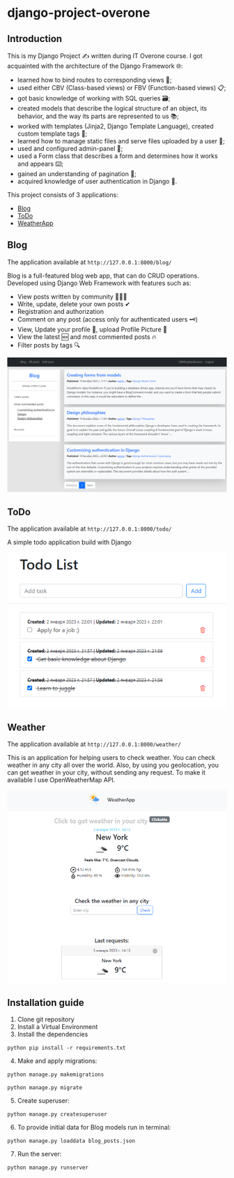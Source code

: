 # django-project-overone

## Introduction

This is my Django Project ✍ written during IT Overone course. 
I got acquainted with the architecture of the Django Framework 🌐:
- learned how to bind routes to corresponding views 🔀;
- used either CBV (Class-based views) or FBV (Function-based views) 📋;
- got basic knowledge of working with SQL queries 🗃️;
- created models that describe the logical structure of an object, its behavior, 
and the way its parts are represented to us 📚;
- worked with templates (Jinja2, Django Template Language), created custom template tags 📄;
- learned how to manage static files and serve files uploaded by a user 📂;
- used and configured admin-panel 🦸;
- used a Form class that describes a form and determines how it works and appears ⌨️;
- gained an understanding of pagination 📖;
- acquired knowledge of user authentication in Django 🔐.

This project consists of 3 applications:
- [Blog](#blog)
- [ToDo](#todo)
- [WeatherApp](weather_app)


## Blog
The application available at `http://127.0.0.1:8000/blog/`

Blog is a full-featured blog web app, that can do CRUD operations.
Developed using Django Web Framework with features such as:
- View posts written by community 👨‍👩‍👦
- Write, update, delete your own posts ✔
- Registration and authorization
- Comment on any post (access only for authenticated users 🗝️) 
- View, Update your profile 💇, upload Profile Picture 🤳
- View the latest 🆕 and most commented posts 🔥
- Filter posts by tags 🔍

![blog](blog/static/blog/blog.png)


## ToDo
The application available at `http://127.0.0.1:8000/todo/`

A simple todo application build with Django

![todo_app](todo_app/static/todo_app/todo_app.png)


## Weather
The application available at `http://127.0.0.1:8000/weather/`

This is an application for helping users to check weather. You can check weather in any city all over the world.
Also, by using you geolocation, you can get weather in your city, without sending any request. 
To make it available I use OpenWeatherMap API.

![weather](weather_app/static/weather_app/weather_app.png)


## Installation guide
1. Clone git repository
2. Install a Virtual Environment
3. Install the dependencies
```
python pip install -r requirements.txt
```
4. Make and apply migrations:
```
python manage.py makemigrations
```
```
python manage.py migrate
```
5. Create superuser:
```
python manage.py createsuperuser
```
6. To provide initial data for Blog models run in terminal:
```
python manage.py loaddata blog_posts.json
```
7. Run the server:
```
python manage.py runserver
```



